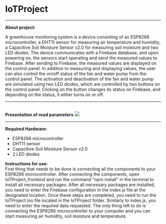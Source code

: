 # IoTProject
<hr>
<b>About project:</b>

A greenhouse monitoring system is a device consisting of an ESP8266 microcontroller, a DHT11 sensor for measuring air temperature and humidity, a Capacitive Soil Moisture Sensor v2.0 for measuring soil moisture and two LED diodes. The device communicates with a Firebase database, and upon powering on, the sensors start operating and send the measured values to Firebase. After sending to Firebase, the measured values are displayed on the control panel. In addition to measuring and displaying values, the user can also control the on/off status of the fan and water pump from the control panel. The activation and deactivation of the fan and water pump are simulated using two LED diodes, which are controlled by two buttons on the control panel. Clicking on the button changes its status on Firebase, and depending on the status, it either turns on or off.
<hr>
<br>
<b>Presentation of read parameters</b>
<img src="https://github.com/AdnanHumackic/IoTProject/assets/117025277/f42255a3-a552-4c67-8f06-23f0967d7c3d"/>
<br>
<hr>
<b>Required Hardware:</b>
<ul>
    <li>ESP8266 microcontroller</li>
    <li>DHT11 sensor</li>
    <li>Capacitive Soil Moisture Sensor v2.0</li>
    <li>2 LED diodes</li>
</ul>
<b>Instructions for use:</b>
<br>
First thing that needs to be done is connecting all the components to your ESP8266 microcontroller.
After connecting the components, open IoTProject_frontend and run the command "npm install" in the terminal to install all necessary packages. After all necessary packages are installed, you need to enter the Firebase configuration in the index.js file at the designated location. Once these steps are completed, you need to run the IoTProject.ino file located in the IoTProject folder. Similarly to index.js, you need to enter the required data requested. The only thing left to do is connecting the ESP8266 microcontroller to your computer and you can start measuring air humidity, soil moisture and temperature.
